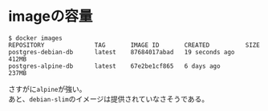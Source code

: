 # imageの容量

```console
$ docker images
REPOSITORY              TAG       IMAGE ID       CREATED          SIZE
postgres-debian-db      latest    87684017abad   19 seconds ago   412MB
postgres-alpine-db      latest    67e2be1cf865   6 days ago       237MB
```

さすがに`alpine`が強い。  
あと、`debian-slim`のイメージは提供されていなさそうである。
